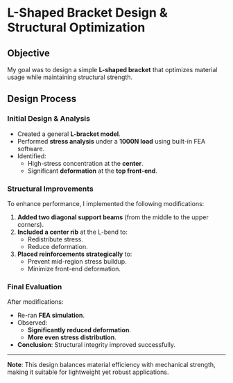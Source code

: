 # L-Shaped Bracket Design & Structural Optimization

## Objective
My goal was to design a simple **L-shaped bracket** that optimizes material usage while maintaining structural strength.

## Design Process

### Initial Design & Analysis
- Created a general **L-bracket model**.
- Performed **stress analysis** under a **1000N load** using built-in FEA software.
- Identified:
  - High-stress concentration at the **center**.
  - Significant **deformation** at the **top front-end**.

### Structural Improvements
To enhance performance, I implemented the following modifications:
1. **Added two diagonal support beams** (from the middle to the upper corners).
2. **Included a center rib** at the L-bend to:
   - Redistribute stress.
   - Reduce deformation.
3. **Placed reinforcements strategically** to:
   - Prevent mid-region stress buildup.
   - Minimize front-end deformation.

### Final Evaluation
After modifications:
- Re-ran **FEA simulation**.
- Observed:
  - **Significantly reduced deformation**.
  - **More even stress distribution**.
- **Conclusion**: Structural integrity improved successfully.

---

**Note**: This design balances material efficiency with mechanical strength, making it suitable for lightweight yet robust applications.